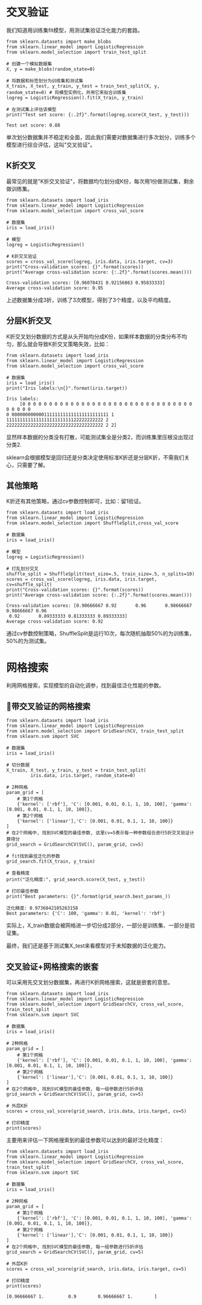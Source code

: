 # 交叉验证

我们知道用训练集fit模型，用测试集验证泛化能力的套路。

```
from sklearn.datasets import make_blobs
from sklearn.linear_model import LogisticRegression
from sklearn.model_selection import train_test_split

# 创建一个模拟数据集
X, y = make_blobs(random_state=0)

# 将数据和标签划分为训练集和测试集
X_train, X_test, y_train, y_test = train_test_split(X, y, random_state=0) # 将模型实例化，并用它来拟合训练集
logreg = LogisticRegression().fit(X_train, y_train)

# 在测试集上评估该模型
print("Test set score: {:.2f}".format(logreg.score(X_test, y_test)))
```

```
Test set score: 0.88
```

单次划分数据集并不稳定和全面，因此我们需要对数据集进行多次划分，训练多个模型进行综合评估，这叫"交叉验证"。

## K折交叉

最常见的就是"K折交叉验证"，将数据均匀划分成K份，每次用1份做测试集，剩余做训练集。

```
from sklearn.datasets import load_iris
from sklearn.linear_model import LogisticRegression
from sklearn.model_selection import cross_val_score

# 数据集
iris = load_iris()

# 模型
logreg = LogisticRegression()

# K折交叉验证
scores = cross_val_score(logreg, iris.data, iris.target, cv=3)
print("Cross-validation scores: {}".format(scores))
print("Average cross-validation score: {:.2f}".format(scores.mean()))
```

```
Cross-validation scores: [0.96078431 0.92156863 0.95833333]
Average cross-validation score: 0.95
```

上述数据集分成3折，训练了3次模型，得到了3个精度，以及平均精度。

## 分层K折交叉

K折交叉划分数据的方式是从头开始均分成K份，如果样本数据的分类分布不均匀，那么就会导致K折交叉策略失效，比如：

```
from sklearn.datasets import load_iris
from sklearn.linear_model import LogisticRegression
from sklearn.model_selection import cross_val_score

# 数据集
iris = load_iris()
print("Iris labels:\n{}".format(iris.target))
```

```
Iris labels:
     [0 0 0 0 0 0 0 0 0 0 0 0 0 0 0 0 0 0 0 0 0 0 0 0 0 0 0 0 0 0 0 0 0 0 0 0 0
0 000000000000111111111111111111111111 1 111111111111111111111111122222222222 2 222222222222222222222222222222222222 2 2]
```

显然样本数据的分类没有打散，可能测试集全是分类2，而训练集里压根没出现过分类2.

sklearn会根据模型是回归还是分类决定使用标准K折还是分层K折，不需我们关心，只需要了解。

## 其他策略

K折还有其他策略，通过cv参数控制即可，比如：留1验证。

```
from sklearn.datasets import load_iris
from sklearn.linear_model import LogisticRegression
from sklearn.model_selection import ShuffleSplit,cross_val_score

# 数据集
iris = load_iris()

# 模型
logreg = LogisticRegression()

# 打乱划分交叉
shuffle_split = ShuffleSplit(test_size=.5, train_size=.5, n_splits=10)
scores = cross_val_score(logreg, iris.data, iris.target, cv=shuffle_split)
print("Cross-validation scores: {}".format(scores))
print("Average cross-validation score: {:.2f}".format(scores.mean()))
```

```
Cross-validation scores: [0.90666667 0.92       0.96       0.98666667 0.98666667 0.96
 0.92       0.89333333 0.81333333 0.89333333]
Average cross-validation score: 0.92
```

通过cv参数控制策略，ShuffleSplit是运行10次，每次随机抽取50%的为训练集，50%的为测试集。

# 网格搜索

利用网格搜索，实现模型的自动化调参，找到最佳泛化性能的参数。

## 带交叉验证的网格搜索

```
from sklearn.datasets import load_iris
from sklearn.linear_model import LogisticRegression
from sklearn.model_selection import GridSearchCV, train_test_split
from sklearn.svm import SVC

# 数据集
iris = load_iris()

# 切分数据
X_train, X_test, y_train, y_test = train_test_split(
         iris.data, iris.target, random_state=0)

# 2种网格
param_grid = [
    # 第1个网格
    {'kernel': ['rbf'], 'C': [0.001, 0.01, 0.1, 1, 10, 100], 'gamma': [0.001, 0.01, 0.1, 1, 10, 100]},
    # 第2个网格
    {'kernel': ['linear'],'C': [0.001, 0.01, 0.1, 1, 10, 100]}
]
# 在2个网格中, 找到SVC模型的最佳参数, 这里cv=5表示每一种参数组合进行5折交叉验证计算得分
grid_search = GridSearchCV(SVC(), param_grid, cv=5)

# fit找到最佳泛化的参数
grid_search.fit(X_train, y_train)

# 查看精度
print("泛化精度:", grid_search.score(X_test, y_test))

# 打印最佳参数
print("Best parameters: {}".format(grid_search.best_params_))
```

```
泛化精度: 0.9736842105263158
Best parameters: {'C': 100, 'gamma': 0.01, 'kernel': 'rbf'}
```

实际上，X_train数据会被网格进一步切分成2部分，一部分是训练集、一部分是验证集。 

最终，我们还是基于测试集X_test来看模型对于未知数据的泛化能力。


## 交叉验证+网格搜索的嵌套

可以采用先交叉划分数据集，再进行K折网格搜索，这就是嵌套的意思。

```
from sklearn.datasets import load_iris
from sklearn.linear_model import LogisticRegression
from sklearn.model_selection import GridSearchCV, cross_val_score, train_test_split
from sklearn.svm import SVC

# 数据集
iris = load_iris()

# 2种网格
param_grid = [
    # 第1个网格
    {'kernel': ['rbf'], 'C': [0.001, 0.01, 0.1, 1, 10, 100], 'gamma': [0.001, 0.01, 0.1, 1, 10, 100]},
    # 第2个网格
    {'kernel': ['linear'],'C': [0.001, 0.01, 0.1, 1, 10, 100]}
]
# 在2个网格中, 找到SVC模型的最佳参数, 每一组参数进行5折评估
grid_search = GridSearchCV(SVC(), param_grid, cv=5)

# 外层K折
scores = cross_val_score(grid_search, iris.data, iris.target, cv=5)

# 打印精度
print(scores)
```

主要用来评估一下网格搜索到的最佳参数可以达到的最好泛化精度：

```
from sklearn.datasets import load_iris
from sklearn.linear_model import LogisticRegression
from sklearn.model_selection import GridSearchCV, cross_val_score, train_test_split
from sklearn.svm import SVC

# 数据集
iris = load_iris()

# 2种网格
param_grid = [
    # 第1个网格
    {'kernel': ['rbf'], 'C': [0.001, 0.01, 0.1, 1, 10, 100], 'gamma': [0.001, 0.01, 0.1, 1, 10, 100]},
    # 第2个网格
    {'kernel': ['linear'],'C': [0.001, 0.01, 0.1, 1, 10, 100]}
]
# 在2个网格中, 找到SVC模型的最佳参数, 每一组参数进行5折评估
grid_search = GridSearchCV(SVC(), param_grid, cv=5)

# 外层K折
scores = cross_val_score(grid_search, iris.data, iris.target, cv=5)

# 打印精度
print(scores)
```

```
[0.96666667 1.         0.9        0.96666667 1.        ]
```